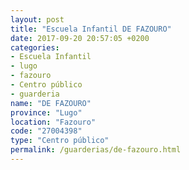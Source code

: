 ```yaml
---
layout: post
title: "Escuela Infantil DE FAZOURO"
date: 2017-09-20 20:57:05 +0200
categories:
- Escuela Infantil
- lugo
- fazouro
- Centro público
- guarderia
name: "DE FAZOURO"
province: "Lugo"
location: "Fazouro"
code: "27004398"
type: "Centro público"
permalink: /guarderias/de-fazouro.html
---
```

